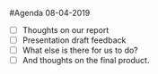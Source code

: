 #Agenda 08-04-2019


- [ ] Thoughts on our report
- [ ] Presentation draft feedback
- [ ] What else is there for us to do?
- [ ] And thoughts on the final product.
